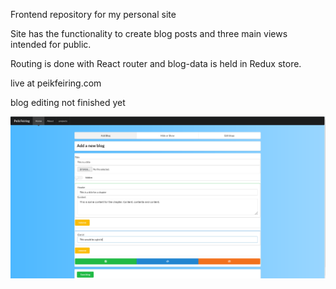 Frontend repository for my personal site

Site has the functionality to create blog posts and three main views intended for public.

Routing is done with React router and blog-data is held in Redux store. 

live at peikfeiring.com

blog editing not finished yet

![mysite](blogCreationView.png)
